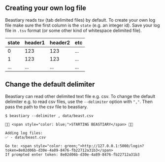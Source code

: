 ## Creating your own log file

Beastiary reads tsv (tab delimited files) by default. To create your own log file make sure the first column is the `state` (e.g. an integer id). Save your log file in `.tsv` format (or some other kind of whitespace delimited file).

| state | header1 | header2 | etc |
| --- | --- | --- | --- |
| 0   | 123 | 123 | ... |
| 1   | 123 | 123 | ... |
| ... | ... | ... | ... |

## Change the default delimiter

Beastiary can read other delimited text file e.g. csv. To change the default delimiter e.g. to read csv files, use the `--delimiter` option with `","`. Then pass the path to the csv file to beastiary. 

<div class="termy">

```console
$ beastiary --delimiter , data/beast.csv

🐙🐁 <span style="color: blue;">STARTING BEASTIARY</span> 🐁🐙

Adding log files:
✅ - data/beast.csv

Go to: <span style="color: green;">http://127.0.0.1:5000/login?token=8e02d06b-d30e-4a89-8476-fb22712a31b3</span>
If prompted enter token: 8e02d06b-d30e-4a89-8476-fb22712a31b3
```

</div>

